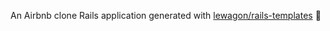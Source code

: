An Airbnb clone Rails application generated with [lewagon/rails-templates](https://github.com/lewagon/rails-templates) :house_with_garden:
